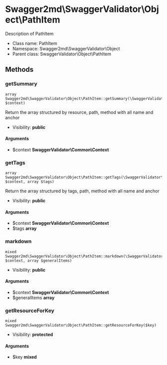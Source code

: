 Swagger2md\SwaggerValidator\Object\PathItem
===============

Description of PathItem




* Class name: PathItem
* Namespace: Swagger2md\SwaggerValidator\Object
* Parent class: SwaggerValidator\Object\PathItem







Methods
-------


### getSummary

    array Swagger2md\SwaggerValidator\Object\PathItem::getSummary(\SwaggerValidator\Common\Context $context)

Return the array structured by resource, path, method with all name and anchor



* Visibility: **public**


#### Arguments
* $context **SwaggerValidator\Common\Context**



### getTags

    array Swagger2md\SwaggerValidator\Object\PathItem::getTags(\SwaggerValidator\Common\Context $context, array $tags)

Return the array structured by tags, path, method with all name and anchor



* Visibility: **public**


#### Arguments
* $context **SwaggerValidator\Common\Context**
* $tags **array**



### markdown

    mixed Swagger2md\SwaggerValidator\Object\PathItem::markdown(\SwaggerValidator\Common\Context $context, array $generalItems)





* Visibility: **public**


#### Arguments
* $context **SwaggerValidator\Common\Context**
* $generalItems **array**



### getResourceForKey

    mixed Swagger2md\SwaggerValidator\Object\PathItem::getResourceForKey($key)





* Visibility: **protected**


#### Arguments
* $key **mixed**


